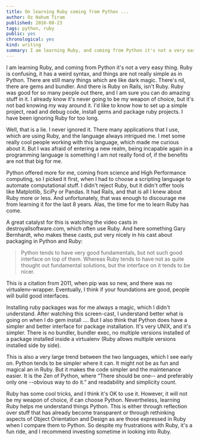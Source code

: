 ```yaml
---
title: On learning Ruby coming from Python ...
author: Oz Nahum Tiram
published: 2016-08-23
tags: python, ruby
public: yes
chronological: yes
kind: writing
summary: I am learning Ruby, and coming from Python it's not a very easy thing. Ruby is confusing, it has a weird syntax, and things are not really simple as in Python. There are still many things which are like dark magic. There's `nil`, there are `gems` and `bundler`. And there is _Rails, isn't Ruby_. Ruby was good for so many people out there, and I am sure you can do amazing stuff in it. I already know it's never going to be my weapon of choice, but it's not bad knowing my way around it. I'd like to know how to set up a simple project, read and debug code, install gems and package ruby projects. I have been ignoring Ruby for too long.
---
```


I am learning Ruby, and coming from Python it's not a very easy thing. Ruby is confusing, it 
has a weird syntax, and things are not really simple as in Python. There are still many things which are like dark magic. There's nil, there are gems and bundler. And there is Ruby on Rails, isn't Ruby. Ruby was good for so many people out there, and I am sure you can do amazing stuff in it. I already know it's never going to be my weapon of choice, but it's not bad knowing my way around it. I'd like to know how to set up a simple project, read and debug code, install gems and package ruby projects. I have been ignoring Ruby for too long.

Well, that is a lie. I never ignored it. There many applications that I use, which are using Ruby, and the language always intrigued me. I met some really cool people working with this language, which made me curious about it. But I was afraid of entering a new realm, being incapable again in a programming language is something I am not really fond of, if the benefits are not that big for me.

Python offered more for me, coming from science and High Performance computing, so I picked it first, when I had to choose a scripting language to automate computational stuff. I didn't reject Ruby, but it didn't offer tools like Matplotlib, SciPy or Pandas. It had Rails, and that is all I knew about Ruby more or less. And unfortunately, that was enough to discourage me from learning it for the last 8 years. Alas, the time for me to learn Ruby has come.

A great catalyst for this is watching the video casts in destroyallsoftware.com, which often use Ruby. And here something Gary Bernhardt, who makes these casts, put very nicely in his cast about packaging in Python and Ruby:

> Python tends to have very good fundamentals, but not such good interface on top of them. Whereas Ruby tends to have not as quite thought out fundamental solutions, but the interface on it tends to be nicer.

This is a citation from 2011, when pip was so new, and there was no virtualenv-wrapper. Eventually, I think if your foundations are good, people will build good interfaces.

Installing ruby packages was for me always a magic, which I didn't understand. After watching this screen-cast, I understand better what is going on when I do gem install .... But I also think that Python does have a simpler and better interface for package installation. It's very UNIX, and it's simpler. There is no bundler, bundler exec, no multiple versions installed of a package installed inside a virtualenv (Ruby allows multiple versions installed side by side).

This is also a very large trend between the two languages, which I see early on. Python tends to be simpler where it can. It might not be as fun and magical an in Ruby. But it makes the code simpler and the maintenance easier. It is the Zen of Python, where “There should be one-- and preferably only one --obvious way to do it.” and readability and simplicity count.

Ruby has some cool tricks, and I think it's OK to use it. However, it will not be my weapon of choice, if can choose Python. Nevertheless, learning Ruby helps me understand things Python. This is either through reflection over stuff that has already become transparent or through rethinking aspects of Object Orientation and Design as are those expressed in Ruby when I compare them to Python. So despite my frustrations with Ruby, it's a fun ride, and I recommend investing sometime in looking into Ruby.
